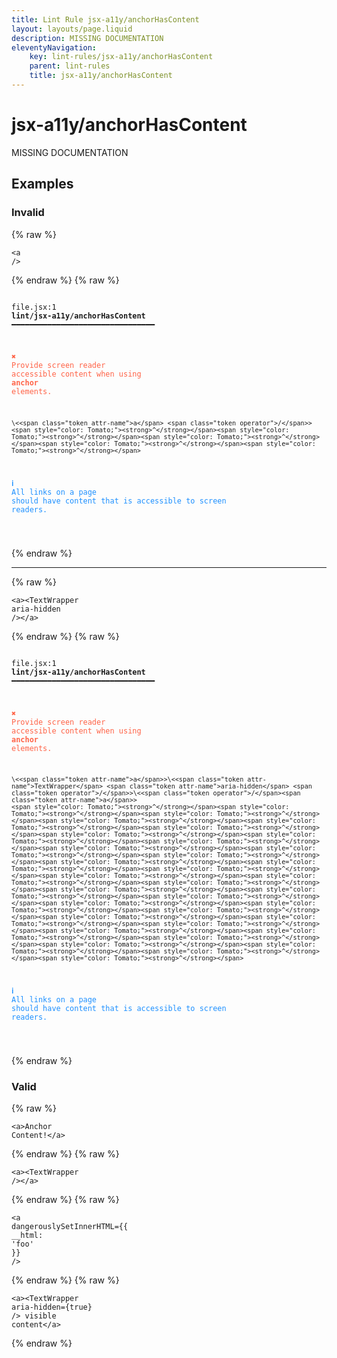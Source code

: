 ```yaml
---
title: Lint Rule jsx-a11y/anchorHasContent
layout: layouts/page.liquid
description: MISSING DOCUMENTATION
eleventyNavigation:
	key: lint-rules/jsx-a11y/anchorHasContent
	parent: lint-rules
	title: jsx-a11y/anchorHasContent
---
```


# jsx-a11y/anchorHasContent

MISSING DOCUMENTATION

<!-- EVERYTHING BELOW IS AUTOGENERATED. SEE SCRIPTS FOLDER FOR UPDATE SCRIPTS hash(a86654815ea8980dabdfed5c697065a23ac0ae36) -->

## Examples
### Invalid
{% raw %}<pre class="language-text"><code class="language-text">\<<span class="token attr-name">a</span> <span class="token operator">/</span>></code></pre>{% endraw %}
{% raw %}<pre class="language-text"><code class="language-text">
 <span style="text-decoration-style: dotted;">file.jsx:1</span> <strong>lint/jsx-a11y/anchorHasContent</strong> ━━━━━━━━━━━━━━━━━━━━━━━━━━━━━━━━

  <strong><span style="color: Tomato;">✖ </span></strong><span style="color: Tomato;">Provide screen reader accessible content when using </span><span style="color: Tomato;"><strong>anchor</strong></span><span style="color: Tomato;"> elements.</span>

    \<<span class="token attr-name">a</span> <span class="token operator">/</span>>
    <span style="color: Tomato;"><strong>^</strong></span><span style="color: Tomato;"><strong>^</strong></span><span style="color: Tomato;"><strong>^</strong></span><span style="color: Tomato;"><strong>^</strong></span><span style="color: Tomato;"><strong>^</strong></span>

  <strong><span style="color: DodgerBlue;">ℹ </span></strong><span style="color: DodgerBlue;">All links on a page should have content that is accessible to screen</span>
    <span style="color: DodgerBlue;">readers.</span>

</code></pre>{% endraw %}

---------------

{% raw %}<pre class="language-text"><code class="language-text">\<<span class="token attr-name">a</span>>\<<span class="token attr-name">TextWrapper</span> <span class="token attr-name">aria-hidden</span> <span class="token operator">/</span>>\<<span class="token operator">/</span><span class="token attr-name">a</span>></code></pre>{% endraw %}
{% raw %}<pre class="language-text"><code class="language-text">
 <span style="text-decoration-style: dotted;">file.jsx:1</span> <strong>lint/jsx-a11y/anchorHasContent</strong> ━━━━━━━━━━━━━━━━━━━━━━━━━━━━━━━━

  <strong><span style="color: Tomato;">✖ </span></strong><span style="color: Tomato;">Provide screen reader accessible content when using </span><span style="color: Tomato;"><strong>anchor</strong></span><span style="color: Tomato;"> elements.</span>

    \<<span class="token attr-name">a</span>>\<<span class="token attr-name">TextWrapper</span> <span class="token attr-name">aria-hidden</span> <span class="token operator">/</span>>\<<span class="token operator">/</span><span class="token attr-name">a</span>>
    <span style="color: Tomato;"><strong>^</strong></span><span style="color: Tomato;"><strong>^</strong></span><span style="color: Tomato;"><strong>^</strong></span><span style="color: Tomato;"><strong>^</strong></span><span style="color: Tomato;"><strong>^</strong></span><span style="color: Tomato;"><strong>^</strong></span><span style="color: Tomato;"><strong>^</strong></span><span style="color: Tomato;"><strong>^</strong></span><span style="color: Tomato;"><strong>^</strong></span><span style="color: Tomato;"><strong>^</strong></span><span style="color: Tomato;"><strong>^</strong></span><span style="color: Tomato;"><strong>^</strong></span><span style="color: Tomato;"><strong>^</strong></span><span style="color: Tomato;"><strong>^</strong></span><span style="color: Tomato;"><strong>^</strong></span><span style="color: Tomato;"><strong>^</strong></span><span style="color: Tomato;"><strong>^</strong></span><span style="color: Tomato;"><strong>^</strong></span><span style="color: Tomato;"><strong>^</strong></span><span style="color: Tomato;"><strong>^</strong></span><span style="color: Tomato;"><strong>^</strong></span><span style="color: Tomato;"><strong>^</strong></span><span style="color: Tomato;"><strong>^</strong></span><span style="color: Tomato;"><strong>^</strong></span><span style="color: Tomato;"><strong>^</strong></span><span style="color: Tomato;"><strong>^</strong></span><span style="color: Tomato;"><strong>^</strong></span><span style="color: Tomato;"><strong>^</strong></span><span style="color: Tomato;"><strong>^</strong></span><span style="color: Tomato;"><strong>^</strong></span><span style="color: Tomato;"><strong>^</strong></span><span style="color: Tomato;"><strong>^</strong></span><span style="color: Tomato;"><strong>^</strong></span><span style="color: Tomato;"><strong>^</strong></span>

  <strong><span style="color: DodgerBlue;">ℹ </span></strong><span style="color: DodgerBlue;">All links on a page should have content that is accessible to screen</span>
    <span style="color: DodgerBlue;">readers.</span>

</code></pre>{% endraw %}
### Valid
{% raw %}<pre class="language-text"><code class="language-text">\<<span class="token attr-name">a</span>>Anchor Content!\<<span class="token operator">/</span><span class="token attr-name">a</span>></code></pre>{% endraw %}
{% raw %}<pre class="language-text"><code class="language-text">\<<span class="token attr-name">a</span>>\<<span class="token attr-name">TextWrapper</span> <span class="token operator">/</span>>\<<span class="token operator">/</span><span class="token attr-name">a</span>></code></pre>{% endraw %}
{% raw %}<pre class="language-text"><code class="language-text">\<<span class="token attr-name">a</span> <span class="token attr-name">dangerouslySetInnerHTML</span><span class="token operator">=</span><span class="token punctuation">{</span><span class="token punctuation">{</span> <span class="token variable">__html</span><span class="token punctuation">:</span> <span class="token string">&apos;foo&apos;</span> <span class="token punctuation">}</span><span class="token punctuation">}</span> <span class="token operator">/</span>></code></pre>{% endraw %}
{% raw %}<pre class="language-text"><code class="language-text">\<<span class="token attr-name">a</span>>\<<span class="token attr-name">TextWrapper</span> <span class="token attr-name">aria-hidden</span><span class="token operator">=</span><span class="token punctuation">{</span><span class="token boolean">true</span><span class="token punctuation">}</span> <span class="token operator">/</span>> visible content\<<span class="token operator">/</span><span class="token attr-name">a</span>></code></pre>{% endraw %}
